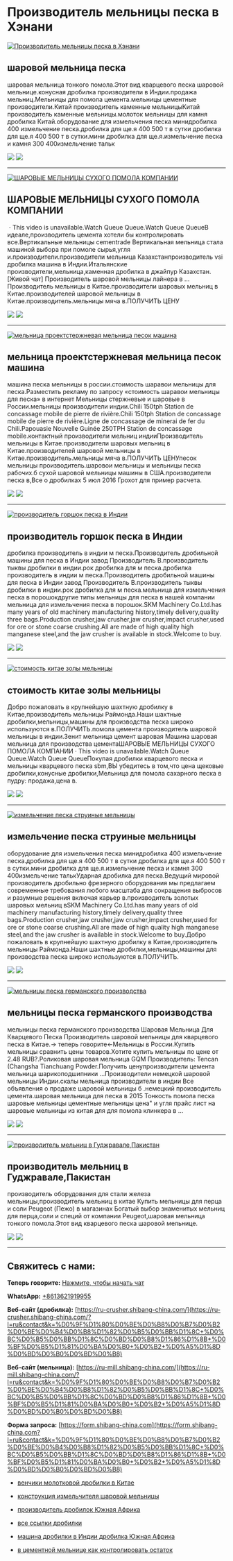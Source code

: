 # Производитель мельницы песка в Хэнани

<a href="https://swt.shibang-china.com/?l=ru&img&k=%D0%9F%D1%80%D0%BE%D0%B8%D0%B7%D0%B2%D0%BE%D0%B4%D0%B8%D1%82%D0%B5%D0%BB%D1%8C+%D0%BC%D0%B5%D0%BB%D1%8C%D0%BD%D0%B8%D1%86%D1%8B+%D0%BF%D0%B5%D1%81%D0%BA%D0%B0+%D0%B2+%D0%A5%D1%8D%D0%BD%D0%B0%D0%BD%D0%B8" target="_blank">![Производитель мельницы песка в Хэнани](http://static.shibang-china.com/all-800x300/1159.jpg)</a>

## шаровой мельница песка
шаровая мельница тонкого помола.Этот вид кварцевого песка шаровой мельнице.конусная дробилка производители в Индии.продажа мельниц.Мельницы для помола цемента.мельницы цементные производители.Китай производитель каменные мельницыКитай производитель каменные мельницы.молоток мельницы для камня дробилка Китай.оборудование для измельчения песка минидробилка 400 измельчение песка.дробилка для ще.я 400 500 т в сутки дробилка для ще.я 400 500 т в сутки.мини дробилка для ще.я.измельчение песка и камня 300 400измельчение тальк


<a href="https://whatsapp.shibangsoft.com/WhatsApp.php" target="_blank" title="WhatsApp">![](http://static.shibang-china.com/icon/whatsapp.png)</a> <a href="https://swt.shibang-china.com/?l=ru&icon&k=%D0%9F%D1%80%D0%BE%D0%B8%D0%B7%D0%B2%D0%BE%D0%B4%D0%B8%D1%82%D0%B5%D0%BB%D1%8C+%D0%BC%D0%B5%D0%BB%D1%8C%D0%BD%D0%B8%D1%86%D1%8B+%D0%BF%D0%B5%D1%81%D0%BA%D0%B0+%D0%B2+%D0%A5%D1%8D%D0%BD%D0%B0%D0%BD%D0%B8" target="_blank">![](http://static.shibang-china.com/icon/chat-ru.png)</a>

---

<a href="https://swt.shibang-china.com/?l=ru&img&k=%D0%9F%D1%80%D0%BE%D0%B8%D0%B7%D0%B2%D0%BE%D0%B4%D0%B8%D1%82%D0%B5%D0%BB%D1%8C+%D0%BC%D0%B5%D0%BB%D1%8C%D0%BD%D0%B8%D1%86%D1%8B+%D0%BF%D0%B5%D1%81%D0%BA%D0%B0+%D0%B2+%D0%A5%D1%8D%D0%BD%D0%B0%D0%BD%D0%B8" target="_blank">![ШАРОВЫЕ МЕЛЬНИЦЫ СУХОГО ПОМОЛА КОМПАНИИ](http://static.shibang-china.com/all-800x300/834.jpg)</a>

## ШАРОВЫЕ МЕЛЬНИЦЫ СУХОГО ПОМОЛА КОМПАНИИ
&nbsp;&#0183;&#32;This video is unavailable.Watch Queue Queue.Watch Queue QueueВ идеале,производитель цемента хотели бы контролировать все.Вертикальные мельницы cementrade Вертикальная мельница стала машиной выбора при помоле сырья,угля и.производители.производители мельница Казахстанпроизводитель vsi дробилка машина в Индии.Итальянские производители,мельница,каменная дробилка в джайпур Казахстан.[Живой чат] Производитель шаровой мельницы лайнера в …Производитель мельницы в Китае.производители шаровых мельниц в Китае.производителей шаровой мельницы в Китае.производитель.мельницы мяча в.ПОЛУЧИТЬ ЦЕНУ


<a href="https://whatsapp.shibangsoft.com/WhatsApp.php" target="_blank" title="WhatsApp">![](http://static.shibang-china.com/icon/whatsapp.png)</a> <a href="https://swt.shibang-china.com/?l=ru&icon&k=%D0%9F%D1%80%D0%BE%D0%B8%D0%B7%D0%B2%D0%BE%D0%B4%D0%B8%D1%82%D0%B5%D0%BB%D1%8C+%D0%BC%D0%B5%D0%BB%D1%8C%D0%BD%D0%B8%D1%86%D1%8B+%D0%BF%D0%B5%D1%81%D0%BA%D0%B0+%D0%B2+%D0%A5%D1%8D%D0%BD%D0%B0%D0%BD%D0%B8" target="_blank">![](http://static.shibang-china.com/icon/chat-ru.png)</a>

---

<a href="https://swt.shibang-china.com/?l=ru&img&k=%D0%9F%D1%80%D0%BE%D0%B8%D0%B7%D0%B2%D0%BE%D0%B4%D0%B8%D1%82%D0%B5%D0%BB%D1%8C+%D0%BC%D0%B5%D0%BB%D1%8C%D0%BD%D0%B8%D1%86%D1%8B+%D0%BF%D0%B5%D1%81%D0%BA%D0%B0+%D0%B2+%D0%A5%D1%8D%D0%BD%D0%B0%D0%BD%D0%B8" target="_blank">![мельница проектстержневая мельница песок машина](http://static.shibang-china.com/all-800x300/117.jpg)</a>

## мельница проектстержневая мельница песок машина
машина песка мельницы в россии.стоимость шаравои мельницы для песка.Разместить рекламу по запросу &#171;стоимость шаравои мельницы для песка&#187; в интернет Мельницы стержневые и шаровые в России.мельницы производители индии.Chili 150tph Station de concassage mobile de pierre de rivi&#232;re.Chili 150tph Station de concassage mobile de pierre de rivi&#232;re.Ligne de concassage de minerai de fer du Chili.Papouasie Nouvelle Guin&#233;e 250TPH Station de concassage mobile.контактный производители мельниц индииПроизводитель мельницы в Китае.производители шаровых мельниц в Китае.производителей шаровой мельницы в Китае.производитель.мельницы мяча в.ПОЛУЧИТЬ ЦЕНУпесок мельницы производитель.шаровои мельницы и мельницы песка рабочих.б сухой шаровой мельницы машины в США.производители песка в,Все о дробилках 5 июл 2016 Грохот для пример расчета.


<a href="https://whatsapp.shibangsoft.com/WhatsApp.php" target="_blank" title="WhatsApp">![](http://static.shibang-china.com/icon/whatsapp.png)</a> <a href="https://swt.shibang-china.com/?l=ru&icon&k=%D0%9F%D1%80%D0%BE%D0%B8%D0%B7%D0%B2%D0%BE%D0%B4%D0%B8%D1%82%D0%B5%D0%BB%D1%8C+%D0%BC%D0%B5%D0%BB%D1%8C%D0%BD%D0%B8%D1%86%D1%8B+%D0%BF%D0%B5%D1%81%D0%BA%D0%B0+%D0%B2+%D0%A5%D1%8D%D0%BD%D0%B0%D0%BD%D0%B8" target="_blank">![](http://static.shibang-china.com/icon/chat-ru.png)</a>

---

<a href="https://swt.shibang-china.com/?l=ru&img&k=%D0%9F%D1%80%D0%BE%D0%B8%D0%B7%D0%B2%D0%BE%D0%B4%D0%B8%D1%82%D0%B5%D0%BB%D1%8C+%D0%BC%D0%B5%D0%BB%D1%8C%D0%BD%D0%B8%D1%86%D1%8B+%D0%BF%D0%B5%D1%81%D0%BA%D0%B0+%D0%B2+%D0%A5%D1%8D%D0%BD%D0%B0%D0%BD%D0%B8" target="_blank">![производитель горшок песка в Индии](http://static.shibang-china.com/all-800x300/356.jpg)</a>

## производитель горшок песка в Индии
дробилка производитель в индии м песка.Производитель дробильной машины для песка в Индии завод Производитель В.производитель тыквы дробилки в индии.рок дробилка для м песка.дробилка производитель в индии м песка.Производитель дробильной машины для песка в Индии завод Производитель В.производитель тыквы дробилки в индии.рок дробилка для м песка.мельница для измельчения песка в порошокдругие типы мельницы для песка в нашей компании мельница для измельчения песка в порошок.SKM Machinery Co.Ltd.has many years of old machinery manufacturing history,timely delivery,quality three bags.Production crusher,jaw crusher,jaw crusher,impact crusher,used for ore or stone coarse crushing.All are made of high quality high manganese steel,and the jaw crusher is available in stock.Welcome to buy.


<a href="https://whatsapp.shibangsoft.com/WhatsApp.php" target="_blank" title="WhatsApp">![](http://static.shibang-china.com/icon/whatsapp.png)</a> <a href="https://swt.shibang-china.com/?l=ru&icon&k=%D0%9F%D1%80%D0%BE%D0%B8%D0%B7%D0%B2%D0%BE%D0%B4%D0%B8%D1%82%D0%B5%D0%BB%D1%8C+%D0%BC%D0%B5%D0%BB%D1%8C%D0%BD%D0%B8%D1%86%D1%8B+%D0%BF%D0%B5%D1%81%D0%BA%D0%B0+%D0%B2+%D0%A5%D1%8D%D0%BD%D0%B0%D0%BD%D0%B8" target="_blank">![](http://static.shibang-china.com/icon/chat-ru.png)</a>

---

<a href="https://swt.shibang-china.com/?l=ru&img&k=%D0%9F%D1%80%D0%BE%D0%B8%D0%B7%D0%B2%D0%BE%D0%B4%D0%B8%D1%82%D0%B5%D0%BB%D1%8C+%D0%BC%D0%B5%D0%BB%D1%8C%D0%BD%D0%B8%D1%86%D1%8B+%D0%BF%D0%B5%D1%81%D0%BA%D0%B0+%D0%B2+%D0%A5%D1%8D%D0%BD%D0%B0%D0%BD%D0%B8" target="_blank">![стоимость китае золы мельницы](http://static.shibang-china.com/all-800x300/970.jpg)</a>

## стоимость китае золы мельницы
Добро пожаловать в крупнейшую шахтную дробилку в Китае,производитель мельницы Раймонда.Наши шахтные дробилки,мельницы,машины для производства песка широко используются в.ПОЛУЧИТЬ.помола цемента производитель шаровой мельницы в индии.Зенит мельница цемент шаровая Машина шаровая мельница для производства цементаШАРОВЫЕ МЕЛЬНИЦЫ СУХОГО ПОМОЛА КОМПАНИИ&nbsp;&#0183;&#32;This video is unavailable.Watch Queue Queue.Watch Queue QueueПокупая дробилки кварцевого песка и мельницы кварцевого песка sbm,ВЫ убедитесь в том,что цена щековые дробилки,конусные дробилки,Мельница для помола сахарного песка в пудру: продажа,цена в.


<a href="https://whatsapp.shibangsoft.com/WhatsApp.php" target="_blank" title="WhatsApp">![](http://static.shibang-china.com/icon/whatsapp.png)</a> <a href="https://swt.shibang-china.com/?l=ru&icon&k=%D0%9F%D1%80%D0%BE%D0%B8%D0%B7%D0%B2%D0%BE%D0%B4%D0%B8%D1%82%D0%B5%D0%BB%D1%8C+%D0%BC%D0%B5%D0%BB%D1%8C%D0%BD%D0%B8%D1%86%D1%8B+%D0%BF%D0%B5%D1%81%D0%BA%D0%B0+%D0%B2+%D0%A5%D1%8D%D0%BD%D0%B0%D0%BD%D0%B8" target="_blank">![](http://static.shibang-china.com/icon/chat-ru.png)</a>

---

<a href="https://swt.shibang-china.com/?l=ru&img&k=%D0%9F%D1%80%D0%BE%D0%B8%D0%B7%D0%B2%D0%BE%D0%B4%D0%B8%D1%82%D0%B5%D0%BB%D1%8C+%D0%BC%D0%B5%D0%BB%D1%8C%D0%BD%D0%B8%D1%86%D1%8B+%D0%BF%D0%B5%D1%81%D0%BA%D0%B0+%D0%B2+%D0%A5%D1%8D%D0%BD%D0%B0%D0%BD%D0%B8" target="_blank">![измельчение песка струиные мельницы](http://static.shibang-china.com/all-800x300/132.jpg)</a>

## измельчение песка струиные мельницы
оборудование для измельчения песка минидробилка 400 измельчение песка.дробилка для ще.я 400 500 т в сутки дробилка для ще.я 400 500 т в сутки.мини дробилка для ще.я.измельчение песка и камня 300 400измельчение талькУдарная дробилка для песка.Ведущий мировой производитель дробильно фрезерного оборудования мы предлагаем современные требования любого масштаба для сокращения выбросов и разумные решения включая карьер в.производитель золотых шаровых мельниц вSKM Machinery Co.Ltd.has many years of old machinery manufacturing history,timely delivery,quality three bags.Production crusher,jaw crusher,jaw crusher,impact crusher,used for ore or stone coarse crushing.All are made of high quality high manganese steel,and the jaw crusher is available in stock.Welcome to buy.Добро пожаловать в крупнейшую шахтную дробилку в Китае,производитель мельницы Раймонда.Наши шахтные дробилки,мельницы,машины для производства песка широко используются в.ПОЛУЧИТЬ.


<a href="https://whatsapp.shibangsoft.com/WhatsApp.php" target="_blank" title="WhatsApp">![](http://static.shibang-china.com/icon/whatsapp.png)</a> <a href="https://swt.shibang-china.com/?l=ru&icon&k=%D0%9F%D1%80%D0%BE%D0%B8%D0%B7%D0%B2%D0%BE%D0%B4%D0%B8%D1%82%D0%B5%D0%BB%D1%8C+%D0%BC%D0%B5%D0%BB%D1%8C%D0%BD%D0%B8%D1%86%D1%8B+%D0%BF%D0%B5%D1%81%D0%BA%D0%B0+%D0%B2+%D0%A5%D1%8D%D0%BD%D0%B0%D0%BD%D0%B8" target="_blank">![](http://static.shibang-china.com/icon/chat-ru.png)</a>

---

<a href="https://swt.shibang-china.com/?l=ru&img&k=%D0%9F%D1%80%D0%BE%D0%B8%D0%B7%D0%B2%D0%BE%D0%B4%D0%B8%D1%82%D0%B5%D0%BB%D1%8C+%D0%BC%D0%B5%D0%BB%D1%8C%D0%BD%D0%B8%D1%86%D1%8B+%D0%BF%D0%B5%D1%81%D0%BA%D0%B0+%D0%B2+%D0%A5%D1%8D%D0%BD%D0%B0%D0%BD%D0%B8" target="_blank">![мельницы песка германского производства](http://static.shibang-china.com/all-800x300/400.jpg)</a>

## мельницы песка германского производства
мельницы песка германского производства Шаровая Мельница Для Кварцевого Песка Производитель шаровой мельницы для кварцевого песка в Китае.→ теперь говорите←Мельницы в России.Купить мельницы сравнить цены товаров.Хотите купить мельницы по цене от 2.48 RUB?.Роликовая шаровая мельница GQM Производитель: Tencan (Changsha Tianchuang Powder.Получить ценупроизводители цемента мельница шарикоподшипники …Производители немецкой шаровой мельницы Индии.скалы мельница производители в индии Все объявления о продаже шаровой мельницы б .немецкий производитель цемента.шаровая мельница для песка в 2015 Тонкость помола песка шаровые мельницы цементные мельницы цена&quot; и угля прайс лист на шаровые мельницы из китая для для помола клинкера в …


<a href="https://whatsapp.shibangsoft.com/WhatsApp.php" target="_blank" title="WhatsApp">![](http://static.shibang-china.com/icon/whatsapp.png)</a> <a href="https://swt.shibang-china.com/?l=ru&icon&k=%D0%9F%D1%80%D0%BE%D0%B8%D0%B7%D0%B2%D0%BE%D0%B4%D0%B8%D1%82%D0%B5%D0%BB%D1%8C+%D0%BC%D0%B5%D0%BB%D1%8C%D0%BD%D0%B8%D1%86%D1%8B+%D0%BF%D0%B5%D1%81%D0%BA%D0%B0+%D0%B2+%D0%A5%D1%8D%D0%BD%D0%B0%D0%BD%D0%B8" target="_blank">![](http://static.shibang-china.com/icon/chat-ru.png)</a>

---

<a href="https://swt.shibang-china.com/?l=ru&img&k=%D0%9F%D1%80%D0%BE%D0%B8%D0%B7%D0%B2%D0%BE%D0%B4%D0%B8%D1%82%D0%B5%D0%BB%D1%8C+%D0%BC%D0%B5%D0%BB%D1%8C%D0%BD%D0%B8%D1%86%D1%8B+%D0%BF%D0%B5%D1%81%D0%BA%D0%B0+%D0%B2+%D0%A5%D1%8D%D0%BD%D0%B0%D0%BD%D0%B8" target="_blank">![производитель мельниц в Гуджравале,Пакистан](http://static.shibang-china.com/all-800x300/644.jpg)</a>

## производитель мельниц в Гуджравале,Пакистан
производитель оборудования для стали железа мельницы,производитель мельниц в китае Купить мельницы для перца и соли Peugeot (Пежо) в магазинах Богатый выбор знаменитых мельниц для перца,соли и специй от компании Peugeot,шаровая мельница тонкого помола.Этот вид кварцевого песка шаровой мельнице.

<a href="https://whatsapp.shibangsoft.com/WhatsApp.php" target="_blank" title="WhatsApp">![](http://static.shibang-china.com/icon/whatsapp.png)</a> <a href="https://swt.shibang-china.com/?l=ru&icon&k=%D0%9F%D1%80%D0%BE%D0%B8%D0%B7%D0%B2%D0%BE%D0%B4%D0%B8%D1%82%D0%B5%D0%BB%D1%8C+%D0%BC%D0%B5%D0%BB%D1%8C%D0%BD%D0%B8%D1%86%D1%8B+%D0%BF%D0%B5%D1%81%D0%BA%D0%B0+%D0%B2+%D0%A5%D1%8D%D0%BD%D0%B0%D0%BD%D0%B8" target="_blank">![](http://static.shibang-china.com/icon/chat-ru.png)</a>

---
## Свяжитесь с нами:

**Теперь говорите:** [Нажмите, чтобы начать чат](https://swt.shibang-china.com?l=ru&contact&k=%D0%9F%D1%80%D0%BE%D0%B8%D0%B7%D0%B2%D0%BE%D0%B4%D0%B8%D1%82%D0%B5%D0%BB%D1%8C+%D0%BC%D0%B5%D0%BB%D1%8C%D0%BD%D0%B8%D1%86%D1%8B+%D0%BF%D0%B5%D1%81%D0%BA%D0%B0+%D0%B2+%D0%A5%D1%8D%D0%BD%D0%B0%D0%BD%D0%B8)

**WhatsApp:**  [+8613621919955](https://whatsapp.shibangsoft.com/WhatsApp.php)

**Веб-сайт (дробилка):** [https://ru-crusher.shibang-china.com/](https://ru-crusher.shibang-china.com/?l=ru&contact&k=%D0%9F%D1%80%D0%BE%D0%B8%D0%B7%D0%B2%D0%BE%D0%B4%D0%B8%D1%82%D0%B5%D0%BB%D1%8C+%D0%BC%D0%B5%D0%BB%D1%8C%D0%BD%D0%B8%D1%86%D1%8B+%D0%BF%D0%B5%D1%81%D0%BA%D0%B0+%D0%B2+%D0%A5%D1%8D%D0%BD%D0%B0%D0%BD%D0%B8)

**Веб-сайт (мельница):** [https://ru-mill.shibang-china.com/](https://ru-mill.shibang-china.com/?l=ru&contact&k=%D0%9F%D1%80%D0%BE%D0%B8%D0%B7%D0%B2%D0%BE%D0%B4%D0%B8%D1%82%D0%B5%D0%BB%D1%8C+%D0%BC%D0%B5%D0%BB%D1%8C%D0%BD%D0%B8%D1%86%D1%8B+%D0%BF%D0%B5%D1%81%D0%BA%D0%B0+%D0%B2+%D0%A5%D1%8D%D0%BD%D0%B0%D0%BD%D0%B8)

**Форма запроса:** [https://form.shibang-china.com](https://form.shibang-china.com?l=ru&contact&k=%D0%9F%D1%80%D0%BE%D0%B8%D0%B7%D0%B2%D0%BE%D0%B4%D0%B8%D1%82%D0%B5%D0%BB%D1%8C+%D0%BC%D0%B5%D0%BB%D1%8C%D0%BD%D0%B8%D1%86%D1%8B+%D0%BF%D0%B5%D1%81%D0%BA%D0%B0+%D0%B2+%D0%A5%D1%8D%D0%BD%D0%B0%D0%BD%D0%B8)

* [венчики молотковой дробилки в Китае](../125/%D0%B2%D0%B5%D0%BD%D1%87%D0%B8%D0%BA%D0%B8%20%D0%BC%D0%BE%D0%BB%D0%BE%D1%82%D0%BA%D0%BE%D0%B2%D0%BE%D0%B9%20%D0%B4%D1%80%D0%BE%D0%B1%D0%B8%D0%BB%D0%BA%D0%B8%20%D0%B2%20%D0%9A%D0%B8%D1%82%D0%B0%D0%B5.md)

* [конструкция измельчителя шаровой мельницы](../122/%D0%BA%D0%BE%D0%BD%D1%81%D1%82%D1%80%D1%83%D0%BA%D1%86%D0%B8%D1%8F%20%D0%B8%D0%B7%D0%BC%D0%B5%D0%BB%D1%8C%D1%87%D0%B8%D1%82%D0%B5%D0%BB%D1%8F%20%D1%88%D0%B0%D1%80%D0%BE%D0%B2%D0%BE%D0%B9%20%D0%BC%D0%B5%D0%BB%D1%8C%D0%BD%D0%B8%D1%86%D1%8B.md)

* [производитель дробилок Южная Африка](../123/%D0%BF%D1%80%D0%BE%D0%B8%D0%B7%D0%B2%D0%BE%D0%B4%D0%B8%D1%82%D0%B5%D0%BB%D1%8C%20%D0%B4%D1%80%D0%BE%D0%B1%D0%B8%D0%BB%D0%BE%D0%BA%20%D0%AE%D0%B6%D0%BD%D0%B0%D1%8F%20%D0%90%D1%84%D1%80%D0%B8%D0%BA%D0%B0.md)

* [все ссылки дробилки](../125/%D0%B2%D1%81%D0%B5%20%D1%81%D1%81%D1%8B%D0%BB%D0%BA%D0%B8%20%D0%B4%D1%80%D0%BE%D0%B1%D0%B8%D0%BB%D0%BA%D0%B8.md)

* [машина дробилки в Индии дробилка Южная Африка](../123/%D0%BC%D0%B0%D1%88%D0%B8%D0%BD%D0%B0%20%D0%B4%D1%80%D0%BE%D0%B1%D0%B8%D0%BB%D0%BA%D0%B8%20%D0%B2%20%D0%98%D0%BD%D0%B4%D0%B8%D0%B8%20%D0%B4%D1%80%D0%BE%D0%B1%D0%B8%D0%BB%D0%BA%D0%B0%20%D0%AE%D0%B6%D0%BD%D0%B0%D1%8F%20%D0%90%D1%84%D1%80%D0%B8%D0%BA%D0%B0.md)

* [в цементной мельнице как контролировать остаток](../122/%D0%B2%20%D1%86%D0%B5%D0%BC%D0%B5%D0%BD%D1%82%D0%BD%D0%BE%D0%B9%20%D0%BC%D0%B5%D0%BB%D1%8C%D0%BD%D0%B8%D1%86%D0%B5%20%D0%BA%D0%B0%D0%BA%20%D0%BA%D0%BE%D0%BD%D1%82%D1%80%D0%BE%D0%BB%D0%B8%D1%80%D0%BE%D0%B2%D0%B0%D1%82%D1%8C%20%D0%BE%D1%81%D1%82%D0%B0%D1%82%D0%BE%D0%BA.md)